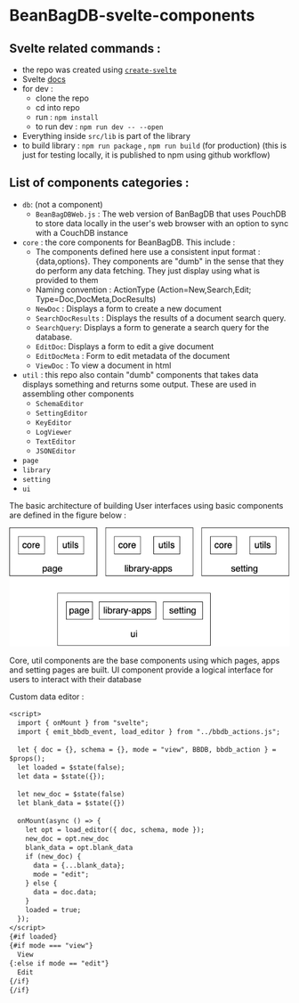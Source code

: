 # BeanBagDB-svelte-components

## Svelte related commands :
- the repo was created using [`create-svelte`](https://github.com/sveltejs/kit/tree/main/packages/create-svelte)
- Svelte [docs](https://svelte.dev/docs/kit/packaging)
- for dev :
  - clone the repo
  - cd into repo 
  - run : `npm install`
  - to run dev : `npm run dev -- --open`
- Everything inside `src/lib` is part of the library
- to build library : `npm run package` , `npm run build` (for production) (this is just for testing locally, it is published to npm using github workflow)


## List of components categories :
- `db`: (not a component)
  - `BeanBagDBWeb.js` : The web version of BanBagDB that uses PouchDB to store data locally in the user's web browser with an option to sync with a CouchDB instance 
- `core` : the core components for BeanBagDB. This include :
  - The components defined here use a consistent input format : {data,options}. They components are "dumb" in the sense that they do perform any data fetching. They just display using what is provided to them 
  - Naming convention : ActionType (Action=New,Search,Edit; Type=Doc,DocMeta,DocResults)
  - `NewDoc` : Displays a form to create a new document 
  - `SearchDocResults` : Displays the results of a document search query.
  - `SearchQuery`: Displays a form to generate a search query for the database.
  - `EditDoc`: Displays a form to edit a give document
  - `EditDocMeta`  : Form to edit metadata of the document
  - `ViewDoc` : To view a document in  html 
- `util` : this repo also contain "dumb" components that takes data displays something and returns some output. These are used in assembling other components 
  - `SchemaEditor` 
  - `SettingEditor`
  - `KeyEditor`
  - `LogViewer`
  - `TextEditor`
  - `JSONEditor`
- `page`
- `library`
- `setting`
- `ui`

The basic architecture of building User interfaces using basic components are defined in the figure below : 

![BeanBagDB Architecture](./static/beanbagdb-svelte-arch.png)


Core, util components are the base components using which pages, apps and setting pages are built. UI component provide a logical interface for users to interact with their database 



Custom data editor :

```{svelte}
<script>
  import { onMount } from "svelte";
  import { emit_bbdb_event, load_editor } from "../bbdb_actions.js";

  let { doc = {}, schema = {}, mode = "view", BBDB, bbdb_action } = $props();
  let loaded = $state(false);
  let data = $state({});

  let new_doc = $state(false)
  let blank_data = $state({})

  onMount(async () => {
    let opt = load_editor({ doc, schema, mode });
    new_doc = opt.new_doc
    blank_data = opt.blank_data
    if (new_doc) {
      data = {...blank_data};
      mode = "edit";
    } else {
      data = doc.data;
    }
    loaded = true;
  });
</script>
{#if loaded}
{#if mode === "view"}
  View
{:else if mode == "edit"}
  Edit
{/if}
{/if}
```